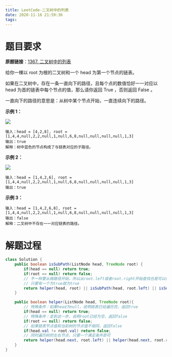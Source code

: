 ```yaml
---
title: LeetCode-二叉树中的列表
date: 2020-11-16 21:59:36
tags:
---
```


# 题目要求

**原题链接**：[1367. 二叉树中的列表](https://leetcode-cn.com/problems/linked-list-in-binary-tree/)

给你一棵以 root 为根的二叉树和一个 head 为第一个节点的链表。

如果在二叉树中，存在一条一直向下的路径，且每个点的数值恰好一一对应以 head 为首的链表中每个节点的值，那么请你返回 True ，否则返回 False 。

一直向下的路径的意思是：从树中某个节点开始，一直连续向下的路径。

**示例 1：**

![](https://cdn.jsdelivr.net/gh/YuanbaoQiang/PicGoBed/img/20201116220048.png)

```
输入：head = [4,2,8], root = [1,4,4,null,2,2,null,1,null,6,8,null,null,null,null,1,3]
输出：true
解释：树中蓝色的节点构成了与链表对应的子路径。
```

**示例 2：**

![](https://cdn.jsdelivr.net/gh/YuanbaoQiang/PicGoBed/img/20201116220125.png)

```
输入：head = [1,4,2,6], root = [1,4,4,null,2,2,null,1,null,6,8,null,null,null,null,1,3]
输出：true
```

**示例 3：**

```
输入：head = [1,4,2,6,8], root = [1,4,4,null,2,2,null,1,null,6,8,null,null,null,null,1,3]
输出：false
解释：二叉树中不存在一一对应链表的路径。
```



# 解题过程

```java
class Solution {
    public boolean isSubPath(ListNode head, TreeNode root) {
        if(head == null) return true;
        if(root == null) return false;
        // 不一样要从根路径开始，所以从root.left或者root.right开始查找也是可以的
        // 只要有一个为true就为true
        return helper(head, root) || isSubPath(head, root.left) || isSubPath(head, root.right);
    }

    public boolean helper(ListNode head, TreeNode root){
        // 特殊条件：如果head为null，说明链表已经遍历完，返回true
        if(head == null) return true;
        // 特殊条件：走到这一步，说明root已经为空，返回false
        if(root == null) return false;
        // 如果链表节点值和当前树的节点值不相同，返回false
        if(head.val != root.val) return false;
        // 同时遍历树的左右节点，只要一个满足条件即可
        return helper(head.next, root.left) || helper(head.next, root.right);
    }
}
```

